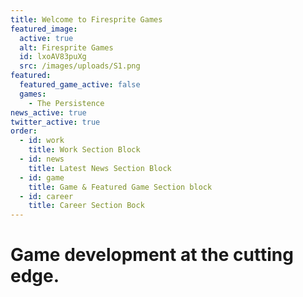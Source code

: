 ```yaml
---
title: Welcome to Firesprite Games
featured_image:
  active: true
  alt: Firesprite Games
  id: lxoAV83puXg
  src: /images/uploads/S1.png
featured:
  featured_game_active: false
  games:
    - The Persistence
news_active: true
twitter_active: true
order:
  - id: work
    title: Work Section Block
  - id: news
    title: Latest News Section Block
  - id: game
    title: Game & Featured Game Section block
  - id: career
    title: Career Section Bock
---
```

# **Game development** at the **cutting edge.**
